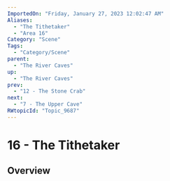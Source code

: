 ```yaml
---
ImportedOn: "Friday, January 27, 2023 12:02:47 AM"
Aliases:
  - "The Tithetaker"
  - "Area 16"
Category: "Scene"
Tags:
  - "Category/Scene"
parent:
  - "The River Caves"
up:
  - "The River Caves"
prev:
  - "12 - The Stone Crab"
next:
  - "7 - The Upper Cave"
RWtopicId: "Topic_9687"
---
```

# 16 - The Tithetaker
## Overview
